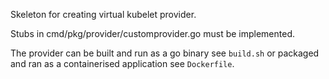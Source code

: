 Skeleton for creating virtual kubelet provider. 

Stubs in cmd/pkg/provider/customprovider.go must be implemented.

The provider can be built and run as a go binary see `build.sh` or packaged and ran as a containerised application see `Dockerfile`.